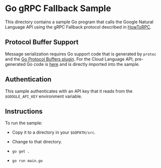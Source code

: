 # Go gRPC Fallback Sample

This directory contains a sample Go program that calls the Google Natural
Language API using the gRPC Fallback protocol described in
[HowToRPC](https://googleapis.github.io/HowToRPC).

## Protocol Buffer Support

Message serialization requires Go support code that is generated by `protoc`
and the [Go Protocol Buffers plugin](https://github.com/golang/protobuf). For
the Cloud Language API, pre-generated Go code is
[here](https://github.com/google/go-genproto/blob/master/googleapis/cloud/language/v1/language_service.pb.go)
and is directly imported into the sample.

## Authentication

This sample authenticates with an API key that it reads from the
`$GOOGLE_API_KEY` environment variable.

## Instructions

To run the sample:

- Copy it to a directory in your `$GOPATH/src`.

- Change to that directory.

- `go get .`

- `go run main.go`
